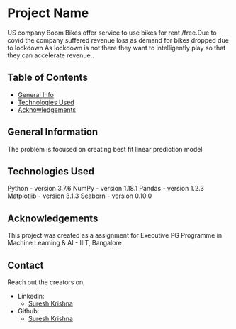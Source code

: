 # Project Name
US company Boom Bikes offer service to use bikes for rent /free.Due to covid the company suffered revenue loss as demand for bikes dropped due to lockdown As lockdown is not there they want to intelligently play so that they can accelerate revenue..


## Table of Contents
* [General Info](#general-information)
* [Technologies Used](#technologies-used)
* [Acknowledgements](#acknowledgements)

## General Information
The problem is focused on creating best fit linear prediction model

## Technologies Used
Python - version 3.7.6
NumPy - version 1.18.1
Pandas - version 1.2.3
Matplotlib - version 3.1.3
Seaborn - version 0.10.0


## Acknowledgements
This project was created as a assignment for Executive PG Programme in Machine Learning & AI - IIIT, Bangalore


## Contact
Reach out the creators on,
- Linkedin:
    - [Suresh Krishna](https://www.linkedin.com/in/sureshkrishh/)
- Github:
    - [Suresh Krishna](https://github.com/Sureshkrishh)
